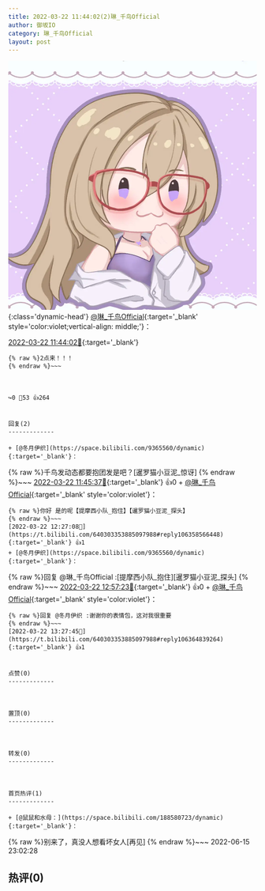 ```yaml
---
title: 2022-03-22 11:44:02(2)琳_千鸟Official
author: 御坂IO
category: 琳_千鸟Official
layout: post
---
```


![img](/images/c0a88f85ebd0d056f37b114e0748e69556c8b488.jpg){:class='dynamic-head'}
[@琳_千鸟Official](https://space.bilibili.com/1620923329/dynamic){:target='_blank' style='color:violet;vertical-align: middle;'}：

[2022-03-22 11:44:02🔗](https://t.bilibili.com/640303353885097988){:target='_blank'}

~~~
{% raw %}2点来！！！
{% endraw %}~~~



↪️0 💬53 👍264


回复(2)
-------------

+ [@冬月伊织](https://space.bilibili.com/9365560/dynamic){:target='_blank'}：
~~~
{% raw %}千鸟发动态都要抱团发是吧？[暹罗猫小豆泥_惊讶]
{% endraw %}~~~
[2022-03-22 11:45:37🔗](https://t.bilibili.com/640303353885097988#reply106354246656){:target='_blank'} 👍0
    + [@琳_千鸟Official](https://space.bilibili.com/1620923329/dynamic){:target='_blank' style='color:violet'}：
~~~
{% raw %}你好 是的呢【提摩西小队_抱住】【暹罗猫小豆泥_探头】
{% endraw %}~~~
[2022-03-22 12:27:08🔗](https://t.bilibili.com/640303353885097988#reply106358566448){:target='_blank'} 👍1
+ [@冬月伊织](https://space.bilibili.com/9365560/dynamic){:target='_blank'}：
~~~
{% raw %}回复 @琳_千鸟Official :[提摩西小队_抱住][暹罗猫小豆泥_探头]
{% endraw %}~~~
[2022-03-22 12:57:23🔗](https://t.bilibili.com/640303353885097988#reply106361926288){:target='_blank'} 👍0
    + [@琳_千鸟Official](https://space.bilibili.com/1620923329/dynamic){:target='_blank' style='color:violet'}：
~~~
{% raw %}回复 @冬月伊织 :谢谢你的表情包，这对我很重要
{% endraw %}~~~
[2022-03-22 13:27:45🔗](https://t.bilibili.com/640303353885097988#reply106364839264){:target='_blank'} 👍1


点赞(0)
-------------



置顶(0)
-------------



转发(0)
-------------



首页热评(1)
-------------

+ [@鼠鼠和水母：](https://space.bilibili.com/188580723/dynamic){:target='_blank'}：
~~~
{% raw %}别来了，真没人想看坏女人[再见]
{% endraw %}~~~
2022-06-15 23:02:28


热评(0)
-------------



